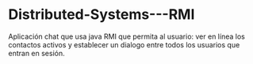 # Distributed-Systems---RMI
Aplicación chat que usa java RMI que permita al usuario: ver en línea los contactos activos y establecer un dialogo entre todos los usuarios que entran en sesión. 

